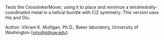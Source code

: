 Tests the CrosslinkerMover, using it to place and minimize a tetrahedrally-coordinated metal in a helical bundle with Ci2 symmetry.  This version uses His and Glu.

Author: Vikram K. Mulligan, Ph.D., Baker laboratory, University of Washington (vmullig@uw.edu).

